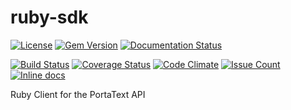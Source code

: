 # ruby-sdk
[![License](https://poser.pugx.org/portatext/ruby-sdk/license)](http://img.shields.io/badge/license-APACHE2-blue.svg)
[![Gem Version](https://badge.fury.io/rb/portatext_sdk.svg)](https://badge.fury.io/rb/portatext_sdk)
[![Documentation Status](https://readthedocs.org/projects/portatext-ruby-sdk/badge/?version=latest)](http://portatext-ruby-sdk.readthedocs.org/en/latest/?badge=latest)

[![Build Status](https://travis-ci.org/PortaText/ruby-sdk.svg)](https://travis-ci.org/PortaText/ruby-sdk)
[![Coverage Status](https://coveralls.io/repos/PortaText/ruby-sdk/badge.svg?branch=master&service=github)](https://coveralls.io/github/PortaText/ruby-sdk?branch=master)
[![Code Climate](https://codeclimate.com/github/PortaText/ruby-sdk/badges/gpa.svg)](https://codeclimate.com/github/PortaText/ruby-sdk)
[![Issue Count](https://codeclimate.com/github/PortaText/ruby-sdk/badges/issue_count.svg)](https://codeclimate.com/github/PortaText/ruby-sdk)
[![Inline docs](http://inch-ci.org/github/portatext/ruby-sdk.svg?branch=master)](http://inch-ci.org/github/portatext/ruby-sdk)

Ruby Client for the PortaText API
